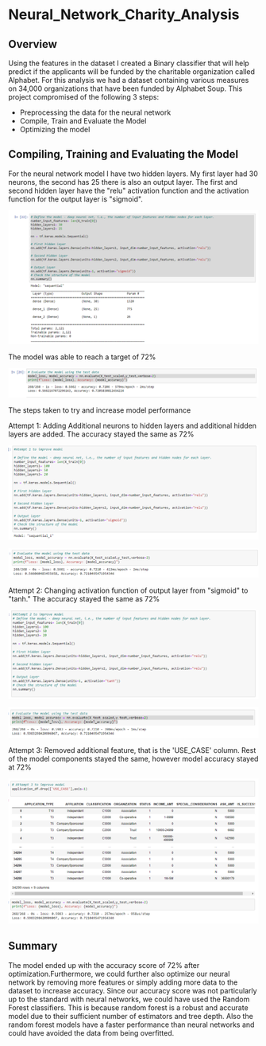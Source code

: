 # Neural_Network_Charity_Analysis

## Overview

Using the features in the dataset I created a Binary classifier that will help predict if the applicants will be funded by the charitable organization called Alphabet.
For this analysis we had a dataset containing various measures on 34,000 organizations that have been funded by Alphabet Soup. This project compromised of the following 3 steps:
* Preprocessing the data for the neural network
* Compile, Train and Evaluate the Model
* Optimizing the model

## Compiling, Training and Evaluating the Model

For the neural network model I have two hidden layers. My first layer had 30 neurons, the second has 25 there is also an output layer. The first and second hidden layer have the "relu" activation function and the activation function for the output layer is "sigmoid".

![](1.PNG)

The model was able to reach a target of 72%

![](2.PNG)

The steps taken to try and increase model performance

Attempt 1: Adding Additional neurons to hidden layers and additional hidden layers are added. The accuracy stayed the same as 72%

![](3.PNG)

![](4.PNG)

Attempt 2: Changing activation function of output layer from "sigmoid" to "tanh." The  accuracy stayed the same as 72%

![](5.PNG)

![](6.PNG)

Attempt 3: Removed additional feature, that is the 'USE_CASE' column. Rest of the model components stayed the same, however model accuracy stayed at 72%

![](7.PNG)

## Summary 

The model ended up with the accuracy score of 72% after optimization.Furthermore, we could further also optimize our neural network by removing more features or simply adding more data to the dataset to increase accuracy. Since our accuracy score was not particularly up to the standard with neural networks, we could have used the Random Forest classifiers. This is because random forest is a robust and accurate model due to their sufficient number of estimators and tree depth. Also the random forest models have a faster performance than neural networks and could have avoided the data from being overfitted.
